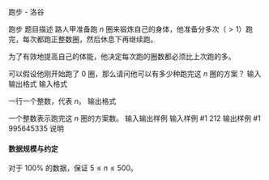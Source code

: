 



跑步 - 洛谷














跑步
题目描述
路人甲准备跑 $n$ 圈来锻炼自己的身体，他准备分多次（$\gt1$）跑完，每次都跑正整数圈，然后休息下再继续跑。

为了有效地提高自己的体能，他决定每次跑的圈数都必须比上次跑的多。

可以假设他刚开始跑了 $0$ 圈，那么请问他可以有多少种跑完这 $n$ 圈的方案？
输入输出格式
输入格式

一行一个整数，代表 $n$。
输出格式

一个整数表示跑完这 $n$ 圈的方案数。
输入输出样例
输入样例 #1
212
输出样例 #1
995645335
说明
#### 数据规模与约定

对于 $100\%$ 的数据，保证 $5\le n\le 500$。






